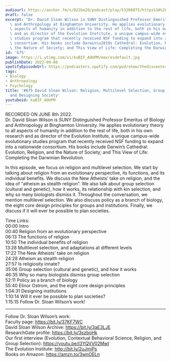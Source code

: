 ```yaml
---
audiourl: https://anchor.fm/s/822ba20/podcast/play/53206875/https%3A%2F%2Fd3ctxlq1ktw2nl.cloudfront.net%2Fstaging%2F2022-5-8%2Fa2270eb4-37d2-5f03-3c77-dea7521a506f.m4a
draft: false
excerpt: "Dr. David Sloan Wilson is SUNY Distinguished Professor Emeritus of Biology\
  \ and Anthropology at Binghamton University. He applies evolutionary theory to all\
  \ aspects of humanity in addition to the rest of life, both in his own research\
  \ and as director of the Evolution Institute, a unique campus-wide evolutionary\
  \ studies program that recently received NSF funding to expand into a nationwide\
  \ consortium. His books include Darwin\u2019s Cathedral: Evolution, Religion, and\
  \ the Nature of Society; and This View of Life: Completing the Darwinian Revolution."
id: '675'
image: https://i.ytimg.com/vi/kuBIF_AOUPM/maxresdefault.jpg
publishDate: 2022-09-08
spotifyEpisodeUrl: https://podcasters.spotify.com/pod/show/thedissenter/episodes/675-David-Sloan-Wilson-Religion--Multilevel-Selection--Group-Selection--and-Designing-Society-e1jm8cr
tags:
- Biology
- Anthropology
- Psychology
title: '#675 David Sloan Wilson: Religion, Multilevel Selection, Group Selection,
  and Designing Society'
youtubeid: kuBIF_AOUPM
---
```

<div class="timelinks">

RECORDED ON JUNE 8th 2022.  
Dr. David Sloan Wilson is SUNY Distinguished Professor Emeritus of Biology and Anthropology at Binghamton University. He applies evolutionary theory to all aspects of humanity in addition to the rest of life, both in his own research and as director of the Evolution Institute, a unique campus-wide evolutionary studies program that recently received NSF funding to expand into a nationwide consortium. His books include Darwin’s Cathedral: Evolution, Religion, and the Nature of Society; and This View of Life: Completing the Darwinian Revolution.

In this episode, we focus on religion and multilevel selection. We start by talking about religion from an evolutionary perspective, its functions, and its individual benefits. We discuss the New Atheists’ take on religion, and the idea of “atheism as stealth religion”. We also talk about group selection (cultural and genetic), how it works, its relationship with kin selection, and why so many biologists dismiss it. Throughout the conversation, we mention multilevel selection. We also discuss policy as a branch of biology, the eight core design principles for groups and institutions. Finally, we discuss if it will ever be possible to plan societies.

Time Links:  
<time>00:00</time> Intro  
<time>00:40</time> Religion from an evolutionary perspective  
<time>06:13</time> The functions of religion  
<time>10:50</time> The individual benefits of religion  
<time>13:28</time> Multilevel selection, and adaptations at different levels  
<time>17:22</time> The New Atheists’ take on religion  
<time>24:28</time> Atheism as stealth religion  
<time>27:57</time> Is religiosity innate?  
<time>35:06</time> Group selection (cultural and genetic), and how it works  
<time>46:35</time> Why so many biologists dismiss group selection  
<time>52:11</time> Policy as a branch of biology  
<time>55:40</time> Elinor Ostrom, and the eight core design principles  
<time>1:04:31</time> Designing institutions  
<time>1:10:14</time> Will it ever be possible to plan societies?  
<time>1:15:15</time> Follow Dr. Sloan Wilson’s work!

---

Follow Dr. Sloan Wilson’s work:  
Faculty page: https://bit.ly/37KF7WC  
David Sloan Wilson Archive: https://bit.ly/3aE3LJE  
ResearchGate profile: https://bit.ly/3szboHk  
Our first interview (Evolution, Contextual Behavioral Science, Religion, and Group Selection): https://youtu.be/I3YQVV02MwI  
The Evolution Institute: http://bit.ly/2uJmiPs  
Books on Amazon: https://amzn.to/3wnOELn
</div>

